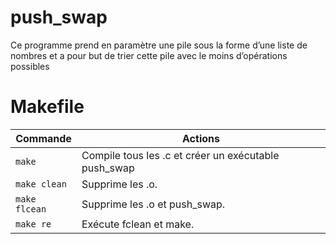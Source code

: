 # push_swap
Ce programme prend en paramètre une pile sous la forme d’une liste de nombres et a pour but de trier cette pile avec le moins d’opérations possibles

# <a name="makefile">Makefile</a>

| Commande       	|  Actions 	|
|----------------	|----------	|
| `make`      	  | Compile tous les .c et créer un exécutable push_swap  	|
| `make clean`    | Supprime les .o.  	|
| `make flcean`  	| Supprime les .o et push_swap.  	|
| `make re`     	| Exécute fclean et make.  	|


